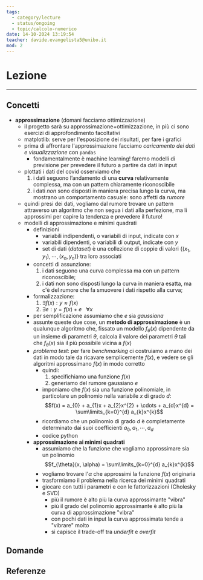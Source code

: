 ```yaml
---
tags:
  - category/lecture
  - status/ongoing
  - topic/calcolo-numerico
date: 14-10-2024 13:19:54
teacher: davide.evangelista5@unibo.it
mod: 2
---
```

# Lezione
---
## Concetti
- **approssimazione** (domani facciamo ottimizzazione)
	- il progetto sarà su approssimazione+ottimizzazione, in più ci sono esercizi di approfondimento facoltativi
	- matplotlib: serve per l'esposizione dei risultati, per fare i grafici
	- prima di affrontare l'approssimazione facciamo _caricamento dei dati e visualizzazione_ con `pandas`
		- fondamentalmente è machine learning! faremo modelli di previsione per prevedere il futuro a partire da dati in input
	- plottati i dati del covid osserviamo che
		1. i dati seguono l’andamento di una **curva** relativamente complessa, ma con un pattern chiaramente riconoscibile
		2. i dati _non_ sono disposti in maniera precisa lungo la curva, ma mostrano un comportamento casuale: sono affetti da _rumore_
	- quindi presi dei dati, vogliamo dal rumore trovare un pattern attraverso un algoritmo che non segua i dati alla perfezione, ma li approssimi per capire la tendenza e prevedere il futuro!
	- modelli di approssimazione e minimi quadrati
		- definizioni
			- variabili indipendenti, o variabili di input, indicate con $x$
			- variabili dipendenti, o variabili di output, indicate con $y$
			- set di dati (_dataset_) è una collezione di coppie di valori $\{(x_{1}, y_{1}), \cdots, (x_{n}, y_{n})\}$ tra loro associati
		- concetti di assunzione:
			1. i dati seguono una curva complessa ma con un pattern riconoscibile;
			2. i dati non sono disposti lungo la curva in maniera esatta, ma c'è del rumore che fa smuovere i dati rispetto alla curva;
		- formalizzazione:
			1. $\exists f(x) : y \approx f(x)$
			2. $\exists e : y = f(x) + e \ \ \ \forall x$
		- per semplificazione assumiamo che $e$ sia _gaussiana_
		- assunte queste due cose, un **metodo di approssimazione** è un qualunque algoritmo che, fissato un modello $f_{\theta}(x)$ dipendente da un insieme di parametri $\theta$, calcola il valore dei parametri $\theta$ tali che $f_{\theta}(x)$ sia il più possibile vicina a $f(x)$
		- _problema test_: per fare _benchmarking_ ci costruiamo a mano dei dati in modo tale da ricavare semplicemente $f(x)$, e vedere se gli algoritmi approssimano $f(x)$ in modo corretto
			- quindi:
				1. specifichiamo una funzione $f(x)$
				2. generiamo del rumore gaussiano $e$
			- imponiamo che $f(x)$ sia una funzione polinomiale, in particolare un polinomio nella variabile $x$ di grado $d$: $$f(x) = a_{0} + a_{1}x + a_{2}x^{2} + \cdots + a_{d}x^{d} = \sum\limits_{k=0}^{d} a_{k}x^{k}$$
			- ricordiamo che un polinomio di grado $d$ è completamente determinato dai suoi coefficienti $a_{0}, a_{1}, \cdots, a_{d}$
			- codice python
		- **approssimazione ai minimi quadrati**
			- assumiamo che la funzione che vogliamo approssimare sia un polinomio $$f_{\theta}(x, \alpha) = \sum\limits_{k=0}^{d} a_{k}x^{k}$$
			- vogliamo trovare l'$\alpha$ che approssimi la funzione $f(x)$ originaria
			- trasformiamo il problema nella ricerca dei minimi quadrati
			- giocare con tutti i parametri e con le fattorizzazioni (Cholesky e SVD)
				- più il rumore è alto più la curva approssimante "vibra"
				- più il grado del polinomio approssimante è alto più la curva di approssimazione "vibra"
				- con pochi dati in input la curva approssimata tende a "vibrare" molto
				- si capisce il trade-off tra _underfit_ e _overfit_

## Domande

## Referenze
